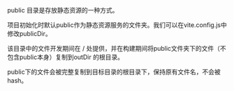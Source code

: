 <!--
 * @Description: 
 * @Author: xlm
 * @Date: 2023-03-03 10:51:03
 * @LastEditTime: 2023-03-03 10:56:10
 * @LastEditors: xlm
-->


public 目录是存放静态资源的一种方式。

项目初始化时默认public作为静态资源服务的文件夹。我们可以在vite.config.js中修改publicDir。

该目录中的文件开发期间在 / 处提供，并在构建期间将public文件夹下的文件（不包含public本身）复制到outDir 的根目录。

public下的文件会被完整复制到目标目录的根目录下，保持原有文件名，不会被hash。